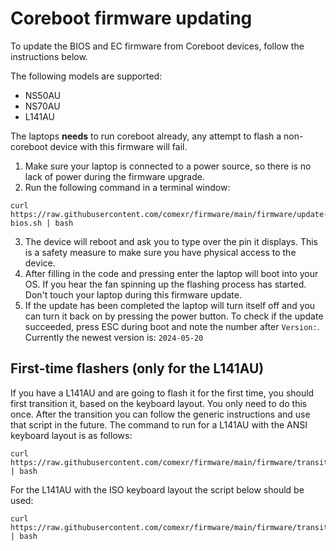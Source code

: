 # Coreboot firmware updating

To update the BIOS and EC firmware from Coreboot devices, follow the instructions below.

The following models are supported:
- NS50AU
- NS70AU
- L141AU

The laptops **needs** to run coreboot already, any attempt to flash a non-coreboot device with this firmware will fail.

1. Make sure your laptop is connected to a power source, so there is no lack of power during the firmware upgrade.
2. Run the following command in a terminal window:
```
curl https://raw.githubusercontent.com/comexr/firmware/main/firmware/update-bios.sh | bash
```
3. The device will reboot and ask you to type over the pin it displays. This is a safety measure to make sure you have physical access to the device.
4. After filling in the code and pressing enter the laptop will boot into your OS. If you hear the fan spinning up the flashing process has started. Don't touch your laptop during this firmware update.
5. If the update has been completed the laptop will turn itself off and you can turn it back on by pressing the power button. To check if the update succeeded, press ESC during boot and note the number after `Version:`.
   Currently the newest version is: `2024-05-20`

## First-time flashers (only for the L141AU)
If you have a L141AU and are going to flash it for the first time, you should first transition it, based on the keyboard layout. 
You only need to do this once. After the transition you can follow the generic instructions and use that script in the future.
The command to run for a L141AU with the ANSI keyboard layout is as follows:
```
curl https://raw.githubusercontent.com/comexr/firmware/main/firmware/transition_L141AU_ANSI.sh | bash
```

For the L141AU with the ISO keyboard layout the script below should be used:
```
curl https://raw.githubusercontent.com/comexr/firmware/main/firmware/transition_L141AU_ISO.sh | bash
```
